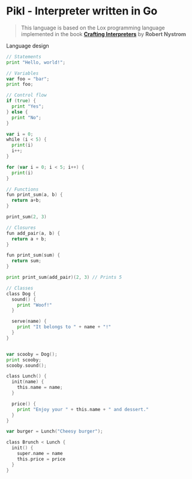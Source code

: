 # Pikl - Interpreter written in Go

> This language is based on the Lox programming language implemented in the book
> **[Crafting Interpreters](https://craftinginterpreters.com/)** by **Robert Nystrom**

Language design

```go
// Statements
print "Hello, world!";

// Variables
var foo = "bar";
print foo;

// Control flow
if (true) {
  print "Yes";
} else {
  print "No";
}

var i = 0;
while (i < 5) {
  print(i)
  i++;
}

for (var i = 0; i < 5; i++) {
  print(i)
}

// Functions
fun print_sum(a, b) {
  return a+b;
}

print_sum(2, 3)

// Closures
fun add_pair(a, b) {
  return a + b;
}

fun print_sum(sum) {
  return sum;
}

print print_sum(add_pair)(2, 3) // Prints 5

// Classes
class Dog {
  sound() {
    print "Woof!"
  }

  serve(name) {
    print "It belongs to " + name + "!"
  }
}


var scooby = Dog();
print scooby;
scooby.sound();

class Lunch() {
  init(name) {
    this.name = name;
  }

  price() {
    print "Enjoy your " + this.name + " and dessert."
  }
}

var burger = Lunch("Cheesy burger");

class Brunch < Lunch {
  init() {
    super.name = name
    this.price = price
  }
}
```
